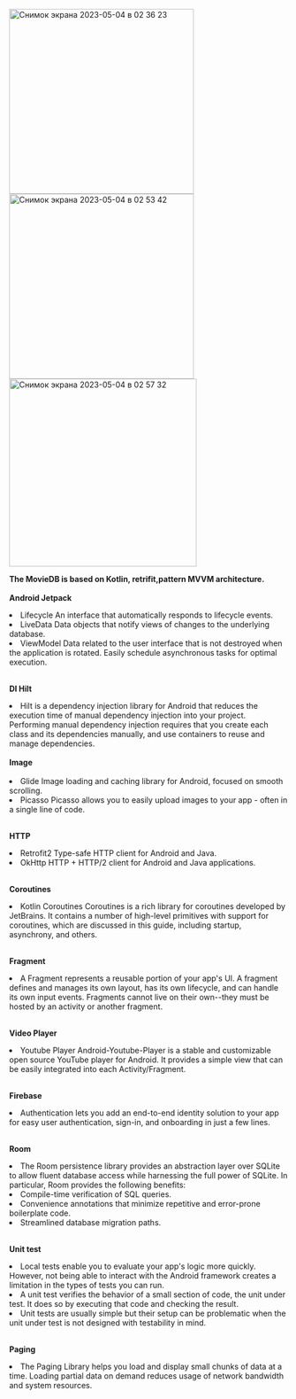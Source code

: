 
<img width="334" alt="Снимок экрана 2023-05-04 в 02 36 23" src="https://user-images.githubusercontent.com/104056823/236075654-bac48a93-5bdc-45e1-ad0e-1788dc259623.png"> <img width="334" alt="Снимок экрана 2023-05-04 в 02 53 42" src="https://user-images.githubusercontent.com/104056823/236075705-169ce3b2-db89-416a-ac7a-f6bed07a7639.png"><img width="339" alt="Снимок экрана 2023-05-04 в 02 57 32" src="https://user-images.githubusercontent.com/104056823/236075850-2ebe1df0-cb81-424a-91d3-725dad14bfdc.png">





<strong>The MovieDB is based on Kotlin, retrifit,pattern MVVM architecture.</strong>
<ui>
<br>
<br><b>Android Jetpack</b>

<li>Lifecycle An interface that automatically responds to lifecycle events. </li>

<li>LiveData Data objects that notify views of changes to the underlying database.</li>

<li>ViewModel Data related to the user interface that is not destroyed when the application is rotated. Easily schedule asynchronous tasks for optimal execution.</li>

<br><b>DI Hilt</b>
<li> Hilt is a dependency injection library for Android that reduces the execution time of manual dependency injection into your project. Performing manual dependency injection requires that you create each class and its dependencies manually, and use containers to reuse and manage dependencies.</li>
<br><b>Image</b>
<br><br>
<li>Glide Image loading and caching library for Android, focused on smooth scrolling.</li>

<li>Picasso Picasso allows you to easily upload images to your app - often in a single line of code.</li>

<br><b>HTTP</b><br> 
<li>Retrofit2 Type-safe HTTP client for Android and Java.</li>

<li>OkHttp HTTP + HTTP/2 client for Android and Java applications.</li>

<br><b>Coroutines</b>
<li>Kotlin Coroutines Coroutines is a rich library for coroutines developed by JetBrains. It contains a number of high-level primitives with support for coroutines, which are discussed in this guide, including startup, asynchrony, and others.</li>

<br><b>Fragment</b>

<li>A Fragment represents a reusable portion of your app's UI. A fragment defines and manages its own layout, has its own lifecycle, and can handle its own input events. Fragments cannot live on their own--they must be hosted by an activity or another fragment.</li>

<br><b>Video Player</b>
<li>Youtube Player Android-Youtube-Player is a stable and customizable open source YouTube player for Android. It provides a simple view that can be easily integrated into each Activity/Fragment.</li>

<br><b>Firebase</b></br>
<li>Authentication lets you add an end-to-end identity solution to your app for easy user authentication, sign-in, and onboarding in just a few lines.</li>
</ui>

<br><b>Room</b></br>
<li>The Room persistence library provides an abstraction layer over SQLite to allow fluent database access while harnessing the full power of SQLite. In particular, Room provides the following benefits:</li>

<li>Compile-time verification of SQL queries.</li>
<li>Convenience annotations that minimize repetitive and error-prone boilerplate code.</li>
<li>Streamlined database migration paths.</li>


<br><b>Unit test</b></br>

<li>Local tests enable you to evaluate your app's logic more quickly. However, not being able to interact with the Android framework creates a limitation in the types of tests you can run.</li>

<li>A unit test verifies the behavior of a small section of code, the unit under test. It does so by executing that code and checking the result.</li>

<li>Unit tests are usually simple but their setup can be problematic when the unit under test is not designed with testability in mind.</li>

<br><b>Paging</b></br>
<li>The Paging Library helps you load and display small chunks of data at a time. Loading partial data on demand reduces usage of network bandwidth and system resources.</li>
